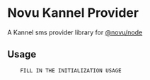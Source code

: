 # Novu Kannel Provider

A Kannel sms provider library for [@novu/node](https://github.com/novuhq/novu)

## Usage

```javascript
    FILL IN THE INITIALIZATION USAGE
```
